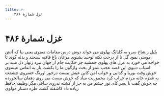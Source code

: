 ```yaml
---
title: >-
    غزل شمارهٔ ۴۸۶
---
```

# غزل شمارهٔ ۴۸۶

بلبل ز شاخ سرو به گلبانگ پهلوی
می خواند دوش درس مقامات معنوی
یعنی بیا که آتش موسی نمود گل
تا از درخت نکته توحید بشنوی
مرغان باغ قافیه سنجند و بذله گوی
تا خواجه می خورد به غزل های پهلوی
جمشید جز حکایت جام از جهان نبرد
زنهار دل مبند بر اسباب دنیوی
این قصه عجب شنو از بخت واژگون
ما را بکشت یار به انفاس عیسوی
خوش وقت بوریا و گدایی و خواب امن
کاین عیش نیست درخور اورنگ خسروی
چشمت به غمزه خانه مردم خراب کرد
مخموریت مباد که خوش مست می روی
دهقان سالخورده چه خوش گفت با پسر
کای نور چشم من به جز از کشته ندروی
ساقی مگر وظیفه حافظ زیاده داد
کاشفته گشت طره دستار مولوی
